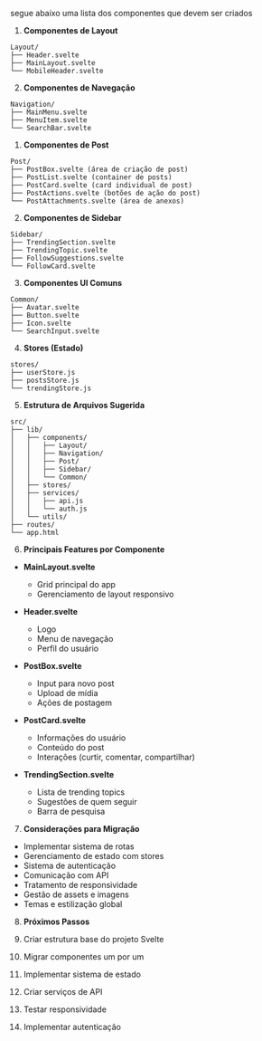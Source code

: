 segue abaixo uma lista dos componentes que devem ser criados 

1. **Componentes de Layout**
```
Layout/
├── Header.svelte
├── MainLayout.svelte
└── MobileHeader.svelte
```

2. **Componentes de Navegação**
```
Navigation/
├── MainMenu.svelte
├── MenuItem.svelte
└── SearchBar.svelte
```

1. **Componentes de Post**
```
Post/
├── PostBox.svelte (área de criação de post)
├── PostList.svelte (container de posts)
├── PostCard.svelte (card individual de post)
├── PostActions.svelte (botões de ação do post)
└── PostAttachments.svelte (área de anexos)
```

2. **Componentes de Sidebar**
```
Sidebar/
├── TrendingSection.svelte
├── TrendingTopic.svelte
├── FollowSuggestions.svelte
└── FollowCard.svelte
```

3. **Componentes UI Comuns**
```
Common/
├── Avatar.svelte
├── Button.svelte
├── Icon.svelte
└── SearchInput.svelte
```

4. **Stores (Estado)**
```
stores/
├── userStore.js
├── postsStore.js
└── trendingStore.js
```

5. **Estrutura de Arquivos Sugerida**
```
src/
├── lib/
│   ├── components/
│   │   ├── Layout/
│   │   ├── Navigation/
│   │   ├── Post/
│   │   ├── Sidebar/
│   │   └── Common/
│   ├── stores/
│   ├── services/
│   │   ├── api.js
│   │   └── auth.js
│   └── utils/
├── routes/
└── app.html
```

6. **Principais Features por Componente**

- **MainLayout.svelte**
  - Grid principal do app
  - Gerenciamento de layout responsivo

- **Header.svelte**
  - Logo
  - Menu de navegação
  - Perfil do usuário

- **PostBox.svelte**
  - Input para novo post
  - Upload de mídia
  - Ações de postagem

- **PostCard.svelte**
  - Informações do usuário
  - Conteúdo do post
  - Interações (curtir, comentar, compartilhar)

- **TrendingSection.svelte**
  - Lista de trending topics
  - Sugestões de quem seguir
  - Barra de pesquisa

7. **Considerações para Migração**

- Implementar sistema de rotas
- Gerenciamento de estado com stores
- Sistema de autenticação
- Comunicação com API
- Tratamento de responsividade
- Gestão de assets e imagens
- Temas e estilização global

8. **Próximos Passos**

9. Criar estrutura base do projeto Svelte
10. Migrar componentes um por um
11. Implementar sistema de estado
12. Criar serviços de API
13. Testar responsividade
14. Implementar autenticação

